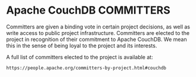 Apache CouchDB COMMITTERS
=========================

Committers are given a binding vote in certain project decisions, as well as
write access to public project infrastructure. Committers are elected to the
project in recognition of their commitment to Apache CouchDB. We mean this in
the sense of being loyal to the project and its interests.

A full list of committers elected to the project is available at:

    https://people.apache.org/committers-by-project.html#couchdb
